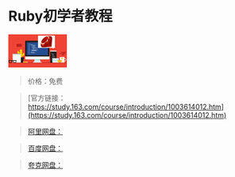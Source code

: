 # Ruby初学者教程

![img](../../../assets/study163/free/6632028738862938039.jpg)

> 价格：免费

> [官方链接：https://study.163.com/course/introduction/1003614012.htm](https://study.163.com/course/introduction/1003614012.htm)

> [阿里网盘：]()

> [百度网盘：]()

> [夸克网盘：]()
